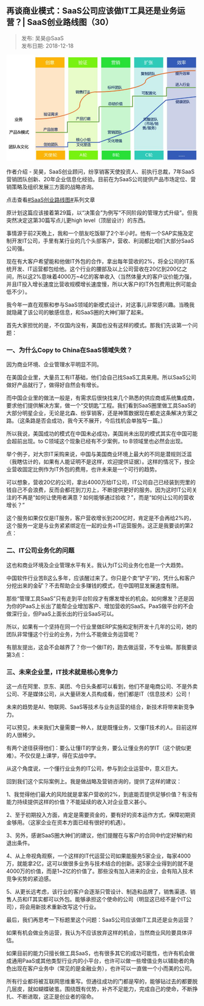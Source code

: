 ## 再谈商业模式：SaaS公司应该做IT工具还是业务运营？| SaaS创业路线图（30）  

> 发布: 吴昊@SaaS  
> 发布日期: 2018-12-18  

![image](images/1812-ztsymssaasgsygzitgjhsywyysaascylxt30-0.jpeg)

作者介绍 - 吴昊，SaaS创业顾问，纷享销客天使投资人、前执行总裁，7年SaaS营销团队创新、20年企业信息化经验。目前在为SaaS公司提供产品市场定位、营销策略及组织发展三方面的战略咨询。

点击查看[\#SaaS创业路线图\#](https://36kr.com/user/1308477002)系列文章

原计划这篇应该接着第29篇，以“决策会”为例写“不同阶段的管理方式升级”。但我突然决定这第30篇写点儿更high level（顶层设计）的东西。

事情源于前2天晚上，我和一个朋友吃饭聊了2个半小时。他有一个SAP实施及定制开发IT公司，手里有某行业的几个头部客户，营收、利润都比咱们大部分SaaS公司强。

现在有大客户希望能和他做IT外包的合作，拿出每年营收的2%，将全公司的IT系统开发、IT运营都包给他。这个行业的腰部及以上公司营收在20亿到200亿之间，所以这2%意味着4000万~4亿的客单收入（当然体量大的客户议价能力强，并且IT投入增长速度比营收规模增长速度慢，所以大客户的IT外包费用比例可能会低不少）。

我今年一直在观察和参与SaaS领域的新模式设计，对这事儿非常感兴趣。当晚我就隐藏了该公司的敏感信息，和SaaS圈的大神们聊了起来。

首先大家担忧的是，不仅国内没有，美国也没有这样的模式。那我们先谈第一个问题：

### 一、为什么Copy to China在SaaS领域失效？

因为商业环境、企业管理水平明显不同。

在美国企业里，大量员工有IT基础，他们会自己找SaaS工具来用。所以SaaS公司做好产品就行了，做得好自然会有增长。

而中国企业里的做法一般是，有需求后很快找来几个熟悉的供应商或系统集成商，要求他们提供解决方案，做一个“交钥匙”工程。我们看到SaaS圈里做工具SaaS的大部分明星企业，无论是北森、纷享销客，还是神策数据现在都走这条解决方案之路。（这条路是否会成功，我今天不展开，今后找机会单独写一篇。）

所以我说，美国成功的模式在中国未必成功，美国尚未出现的模式其实在中国可能会超前出现。to C领域这个现象已经有不少案例，to B领域里也必然会出现。

举个例子，对大宗IT采购来说，中国与美国商业环境上最大的不同是潜规则泛滥（我瞎估计的，如果有人能证明不是这样，欢迎提供证据）。这样的情况下，按企业营收固定比例作为IT外包的费用，也许未来是一个可行的趋势。

可以想象，营收20亿的公司，拿出4000万给IT公司，IT公司自己已经装到兜里的钱自己不会浪费，反而会都花到刀刃上，不断提供更好的服务。因为这时IT公司关注的不再是“如何让使用者满意？如何能够通过验收？”，而是“如何让公司的营收增长？”

这个服务如果仅仅是IT服务，客户营收增长到200亿时，肯定是不会再给2%的，这个服务一定是与业务紧紧绑定在一起的业务+IT运营服务。这正是我要谈的第2点：

### 二、IT公司业务化的问题

这也和商业环境及企业管理水平有关。我认为IT公司业务化也是一个大趋势。

中国软件行业苦B这么多年，应该醒过来了。你只是个卖“铲子”的，凭什么和客户分挖出来的金矿？不去帮助企业多赚钱的模式，在中国明显发展速度有限。

那些“管理工具SaaS”只有走到平台阶段才有爆发增长的机会。如何爆发？还是因为你的PaaS上长出了能帮企业增加客户、增加营收的SaaS。PaaS做平台的不会做深行业，但PaaS上面长出的行业SaaS可以。

所以，如果有一个坚持在同一个行业里做ERP实施和定制开发十几年的公司，她的团队非常懂这个行业的业务，为什么不能做业务运营呢？

有朋友提出，这会不会越界了？你一个做IT的，跑去做运营，不专业嘛。那我要谈第3点：

### 三、未来企业里，IT技术就是核心竞争力

这一点在阿里、京东、美团、今日头条都可以看到，他们不是电商公司、不是外卖公司、不是媒体公司，从大量研发人员构成看，他们都是IT（信息技术）公司！

未来的趋势是AI、物联网、SaaS等技术与业务运营的结合，新技术将带来新竞争力。

可以预见，未来我们大量需要一种人，就是既懂业务，又懂IT技术的人。目前这样的人很稀少。

有两个途径获得他们：要么让懂IT的学业务，要么让懂业务的学IT（这个貌似更难）。不仅仅是上课学，得在实战中学。

从这个角度说，一个懂行业业务的IT公司，参与到企业运营中，意义巨大。

回到我们这个实际案例上。我是做战略及营销咨询的，提供了这样的建议：

1、我觉得他们最大的风险就是拿客户营收的2%，到底能否提供足够价值？有没有能力持续提供这样的价值？不能延续的收入对企业意义甚小。

2、至于初期投入方面，肯定是需要资金的，要有好的资本运作方式，保障初期资金够用。（这家企业在资本方面已经有很好的机遇）。

3、另外，感谢SaaS圈大神们的建议，他们提醒在与客户的合同中约定好解约和退出条件。

4、从上帝视角观察，一个这样的IT代运营公司如果能服务5家企业，每家4000万，就能拿2亿，这可以做很多业务与技术结合的创新。这5家企业得到的就不是4000万的价值，而是1~2亿的价值了。那些没有加入进来的企业，会有陷入技术竞争劣势的紧迫感。

5、从更长远考虑，该行业的客户会逐渐只管设计、制造和品牌了，销售渠道、销售人员和IT其实都可以外包。能够承担这个使命的公司（明显这已经不是个IT公司），将会用新技术重新改写这个行业。

最后，我们再思考一下标题里这个问题：SaaS公司应该做IT工具还是业务运营？

如果有机会做业务运营，我认为不应该放弃这样的机会，当然商业风险要具体评估。

如果目前的能力只擅长做工具SaaS，也有很多其它的成功可能性，也许有机会做成通用PaaS或其他类型行业内的小平台，也许可以做一些增值业务以辅助者的角色出现在客户业务中（常见的是金融业务），也许可以一直做一个小而美的公司。

所有行业都将被互联网思维重写。但通往成功的门都是窄的，能够钻过去的都要脱几层皮，就如蝴蝶破茧。围绕既有优势，补齐不足能力，完成自己的使命，不断挣扎、不断进取，这正是创业者的宿命。
